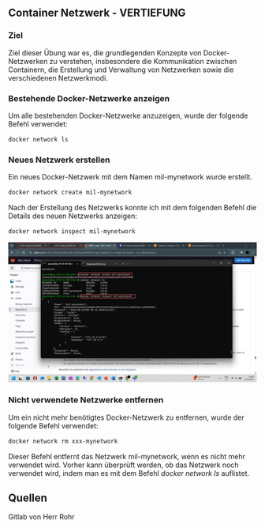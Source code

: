 ## Container Netzwerk - VERTIEFUNG

### Ziel

Ziel dieser Übung war es, die grundlegenden Konzepte von Docker-Netzwerken zu verstehen, insbesondere die Kommunikation zwischen Containern, die Erstellung und Verwaltung von Netzwerken sowie die verschiedenen Netzwerkmodi.

### Bestehende Docker-Netzwerke anzeigen

Um alle bestehenden Docker-Netzwerke anzuzeigen, wurde der folgende Befehl verwendet:

```bash
docker network ls
```

### Neues Netzwerk erstellen
Ein neues Docker-Netzwerk mit dem Namen mil-mynetwork wurde erstellt.

```bash
docker network create mil-mynetwork
```

Nach der Erstellung des Netzwerks konnte ich mit dem folgenden Befehl die Details des neuen Netzwerks anzeigen:

```bash
docker network inspect mil-mynetwork
```

<img src="https://github.com/Sladji10/m169-miljkovic/blob/main/Screenshots/1_18.png?raw=true" width="800" />

### Nicht verwendete Netzwerke entfernen
Um ein nicht mehr benötigtes Docker-Netzwerk zu entfernen, wurde der folgende Befehl verwendet:

```bash
docker network rm xxx-mynetwork
```

Dieser Befehl entfernt das Netzwerk mil-mynetwork, wenn es nicht mehr verwendet wird. Vorher kann überprüft werden, ob das Netzwerk noch verwendet wird, indem man es mit dem Befehl *docker network ls* auflistet.

## Quellen

Gitlab von Herr Rohr 
